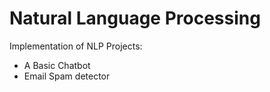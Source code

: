 # Natural Language Processing 

Implementation of NLP Projects:
- A Basic Chatbot 
- Email Spam detector
